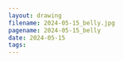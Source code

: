 ```yaml
---
layout: drawing
filename: 2024-05-15_belly.jpg
pagename: 2024-05-15_belly
date: 2024-05-15
tags:
---
```

